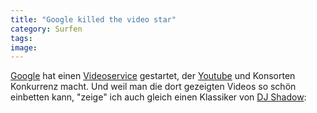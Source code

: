 ```yaml
---
title: "Google killed the video star"
category: Surfen
tags: 
image: 
---
```


[Google](http://www.google.com) hat einen [Videoservice](http://video.google.com) gestartet, der [Youtube](http://www.youtube.com) und Konsorten Konkurrenz macht. Und weil man die dort gezeigten Videos so schön einbetten kann, "zeige" ich auch gleich einen Klassiker von [DJ Shadow](http://de.wikipedia.org/wiki/DJ_Shadow):  

  

 